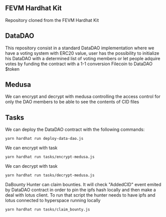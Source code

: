 ## FEVM Hardhat Kit

Repository cloned from the FEVM Hardhat Kit


## DataDAO


This repository consist in a standard DataDAO implementation where we have a voting system with ERC20 value, user has the possibility to initialize his DataDAO with a determined list of voting members or let people adquire votes by funding the contract with a 1-1 conversion Filecoin to DataDAO $token


## Medusa

We can encrypt and decrypt with medusa controlling the access control for only the DAO members to be able to see the contents of CID files


## Tasks

We can deploy the DataDAO contract with the following commands:

```
yarn hardhat run deploy-data-dao.js
```

We can encrypt with task

```
yarn hardhat run tasks/encrypt-medusa.js
```


We can decrypt with task

```
yarn hardhat run tasks/decrypt-medusa.js
```

DaBounty Hunter can claim bounties. It will check "AddedCID" event emited by DataDAO contract in order to pin the ipfs hash locally and then make a deal with lotus client. To run that script the hunter needs to have ipfs and lotus connected to hyperspace running locally

```
yarn hardhat run tasks/claim_bounty.js
```
